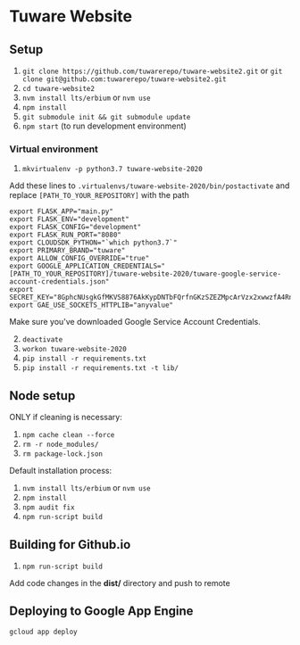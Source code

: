 <!-- markdownlint-disable MD001 -->
<!-- markdownlint-disable MD033 -->

# Tuware Website

## Setup

1. `git clone https://github.com/tuwarerepo/tuware-website2.git`   or   `git clone git@github.com:tuwarerepo/tuware-website2.git`
2. `cd tuware-website2`
3. `nvm install lts/erbium` or `nvm use`
4. `npm install`
5. `git submodule init && git submodule update`
6. `npm start` (to run development environment)

### Virtual environment

1. `mkvirtualenv -p python3.7 tuware-website-2020`

Add these lines to `.virtualenvs/tuware-website-2020/bin/postactivate` and replace `[PATH_TO_YOUR_REPOSITORY]` with the path

    export FLASK_APP="main.py"
    export FLASK_ENV="development"
    export FLASK_CONFIG="development"
    export FLASK_RUN_PORT="8080"
    export CLOUDSDK_PYTHON="`which python3.7`"
    export PRIMARY_BRAND="tuware"
    export ALLOW_CONFIG_OVERRIDE="true"
    export GOOGLE_APPLICATION_CREDENTIALS="[PATH_TO_YOUR_REPOSITORY]/tuware-website-2020/tuware-google-service-account-credentials.json"
    export SECRET_KEY="8GphcNUsgkGfMKVS8876AkKypDNTbFQrfnGKzSZEZMpcArVzx2xwwzfA4RnyjCxvVdnhvt"
    export GAE_USE_SOCKETS_HTTPLIB="anyvalue"

Make sure you've downloaded Google Service Account Credentials.

2. `deactivate`
3. `workon tuware-website-2020`
4. `pip install -r requirements.txt`
5. `pip install -r requirements.txt -t lib/`

## Node setup

ONLY if cleaning is necessary:

1. `npm cache clean --force`
2. `rm -r node_modules/`
3. `rm package-lock.json`

Default installation process:

1. `nvm install lts/erbium` or `nvm use`
2. `npm install`
3. `npm audit fix`
4. `npm run-script build`

## Building for Github.io

1. `npm run-script build`

Add code changes in the **dist/** directory and push to remote

## Deploying to Google App Engine

`gcloud app deploy`
